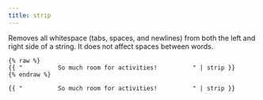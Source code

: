 ```yaml
---
title: strip
---
```


Removes all whitespace (tabs, spaces, and newlines) from both the left and right side of a string. It does not affect spaces between words.

```liquid
{% raw %}
{{ "          So much room for activities!          " | strip }}
{% endraw %}
```

```text
{{ "          So much room for activities!          " | strip }}
```
